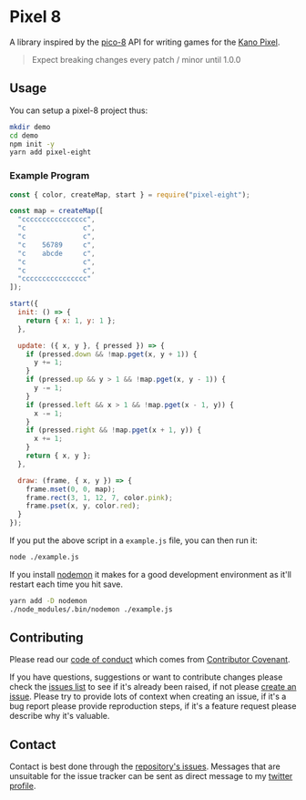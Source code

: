 # Pixel 8

A library inspired by the [pico-8][pico-8] API for writing games for the
[Kano Pixel][pixel-kit].

> Expect breaking changes every patch / minor until 1.0.0

## Usage

You can setup a pixel-8 project thus:

```sh
mkdir demo
cd demo
npm init -y
yarn add pixel-eight
```

### Example Program

```js
const { color, createMap, start } = require("pixel-eight");

const map = createMap([
  "cccccccccccccccc",
  "c              c",
  "c              c",
  "c    56789     c",
  "c    abcde     c",
  "c              c",
  "c              c",
  "cccccccccccccccc"
]);

start({
  init: () => {
    return { x: 1, y: 1 };
  },

  update: ({ x, y }, { pressed }) => {
    if (pressed.down && !map.pget(x, y + 1)) {
      y += 1;
    }
    if (pressed.up && y > 1 && !map.pget(x, y - 1)) {
      y -= 1;
    }
    if (pressed.left && x > 1 && !map.pget(x - 1, y)) {
      x -= 1;
    }
    if (pressed.right && !map.pget(x + 1, y)) {
      x += 1;
    }
    return { x, y };
  },

  draw: (frame, { x, y }) => {
    frame.mset(0, 0, map);
    frame.rect(3, 1, 12, 7, color.pink);
    frame.pset(x, y, color.red);
  }
});
```

If you put the above script in a `example.js` file, you can then run it:

```sh
node ./example.js
```

If you install [nodemon](nodemon) it makes for a good development environment
as it'll restart each time you hit save.

```sh
yarn add -D nodemon
./node_modules/.bin/nodemon ./example.js
```

## Contributing

Please read our [code of conduct][code-of-conduct] which comes from
[Contributor Covenant][contributor-covenant].

If you have questions, suggestions or want to contribute changes please check
the [issues list][issues] to see if it's already been raised, if not please
[create an issue][new-issue]. Please try to provide lots of context when
creating an issue, if it's a bug report please provide reproduction steps, if
it's a feature request please describe why it's valuable.

## Contact

Contact is best done through the [repository's issues][issues]. Messages that
are unsuitable for the issue tracker can be sent as direct message to my
[twitter profile][twitter-profile].

[code-of-conduct]: ./code-of-conduct.md
[contributor-covenant]: https://www.contributor-covenant.org
[issues]: https://github.com/thaggie/pixel-8/issues
[new-issue]: https://github.com/thaggie/pixel-8/issues/new
[nodemon]: https://nodemon.io
[pico-8]: https://www.lexaloffle.com/pico-8.php
[pixel-kit]: https://kano.me/store/us/products/pixel-kit
[twitter-profile]: https://twitter.com/thaggie
